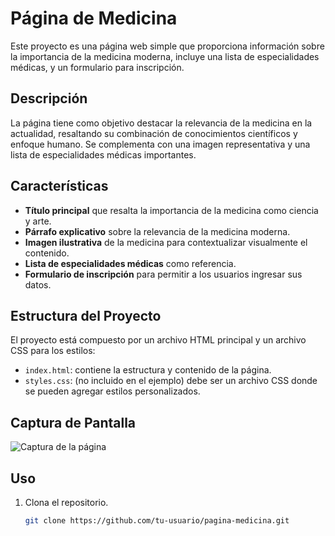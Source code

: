 # Página de Medicina

Este proyecto es una página web simple que proporciona información sobre la importancia de la medicina moderna, incluye una lista de especialidades médicas, y un formulario para inscripción.

## Descripción

La página tiene como objetivo destacar la relevancia de la medicina en la actualidad, resaltando su combinación de conocimientos científicos y enfoque humano. Se complementa con una imagen representativa y una lista de especialidades médicas importantes.

## Características

- **Título principal** que resalta la importancia de la medicina como ciencia y arte.
- **Párrafo explicativo** sobre la relevancia de la medicina moderna.
- **Imagen ilustrativa** de la medicina para contextualizar visualmente el contenido.
- **Lista de especialidades médicas** como referencia.
- **Formulario de inscripción** para permitir a los usuarios ingresar sus datos.

## Estructura del Proyecto

El proyecto está compuesto por un archivo HTML principal y un archivo CSS para los estilos:

- `index.html`: contiene la estructura y contenido de la página.
- `styles.css`: (no incluido en el ejemplo) debe ser un archivo CSS donde se pueden agregar estilos personalizados.

## Captura de Pantalla

![Captura de la página](https://conceptodefinicion.de/wp-content/uploads/2019/08/Medicina-.jpg)

## Uso

1. Clona el repositorio.
   ```bash
   git clone https://github.com/tu-usuario/pagina-medicina.git
